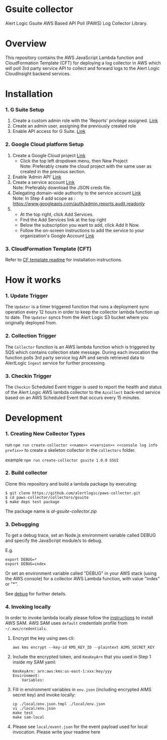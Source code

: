 # Gsuite collector

Alert Logic Gsuite AWS Based API Poll (PAWS) Log Collector Library.

# Overview

This repository contains the AWS JavaScript Lambda function and CloudFormation
Template (CFT) for deploying a log collector in AWS which will poll 3rd party service API to collect and
forward logs to the Alert Logic CloudInsight backend services.

# Installation

### 1. G Suite Setup
 
1. Create a custom admin role with the 'Reports' privilege assigned. [Link](https://support.google.com/a/answer/2406043)
2. Create an admin user, assigning the previously created role
3. Enable API access for G Suite. [Link](https://support.google.com/a/answer/60757?authuser=3)

### 2. Google Cloud platform Setup

1. Create a Google Cloud project [Link](https://console.cloud.google.com/home/dashboard)<br />
   - Click the top left dropdown menu, then New Project <br />
   Note: Preferably create the cloud project with the same user as created in the previous section.
2. Enable ‘Admin API’ [Link](https://console.cloud.google.com/apis/library/admin.googleapis.com)
3. Create a service account [Link](https://developers.google.com/identity/protocols/OAuth2ServiceAccount#creatinganaccount)<br />
   Note: Preferably download the JSON creds file.
4. Delegating domain-wide authority to the service account [Link](https://developers.google.com/identity/protocols/OAuth2ServiceAccount#delegatingauthority)<br />
   Note: In Step 4 add scope as : https://www.googleapis.com/auth/admin.reports.audit.readonly
5. - At the top right, click Add Services. 
   - Find the Add Services link at the top right
   - Below the subscription you want to add, click Add It Now.
   - Follow the on-screen instructions to add the service to your organization's Google Account [Link](https://support.google.com/a/answer/45690?hl=en)    

### 3. CloudFormation Template (CFT)   

Refer to [CF template readme](./cfn/README-GSUITE.md) for installation instructions.

# How it works

### 1. Update Trigger

The `Updater` is a timer triggered function that runs a deployment sync operation
every 12 hours in order to keep the collector lambda function up to date.
The `Updater` syncs from the Alert Logic S3 bucket where you originally deployed from.

### 2. Collection Trigger

The `Collector` function is an AWS lambda function which is triggered by SQS which contains collection state message.
During each invocation the function polls 3rd party service log API and sends retrieved data to
AlertLogic `Ingest` service for further processing.

### 3. Checkin Trigger

The `Checkin` Scheduled Event trigger is used to report the health and status of
the Alert Logic AWS lambda collector to the `Azcollect` back-end service based on
an AWS Scheduled Event that occurs every 15 minutes.

# Development

### 1. Creating New Collector Types

run `npm run create-collector <<name>> <<version>> <<console log info prefix>>` to create a skeleton collector in the `collectors` folder.

example `npm run create-collector gsuite 1.0.0 GSUI`

### 2. Build collector

Clone this repository and build a lambda package by executing:

```
$ git clone https://github.com/alertlogic/paws-collector.git
$ cd paws-collector/collectors/gsuite
$ make deps test package
```

The package name is _al-gsuite-collector.zip_

### 3. Debugging

To get a debug trace, set an Node.js environment variable called DEBUG and
specify the JavaScript module/s to debug.

E.g.

```
export DEBUG=*
export DEBUG=index
```

Or set an environment variable called "DEBUG" in your AWS stack (using the AWS
console) for a collector AWS Lambda function, with value "index" or "\*".

See [debug](https://www.npmjs.com/package/debug) for further details.

### 4. Invoking locally

In order to invoke lambda locally please follow the [instructions](https://docs.aws.amazon.com/lambda/latest/dg/sam-cli-requirements.html) to install AWS SAM.
AWS SAM uses `default` credentials profile from `~/.aws/credentials`.

1. Encrypt the key using aws cli:
   ```
   aws kms encrypt --key-id KMS_KEY_ID --plaintext AIMS_SECRET_KEY
   ```
2. Include the encrypted token, and `KmsKeyArn` that you used in Step 1 inside my SAM yaml:
   ```
   KmsKeyArn: arn:aws:kms:us-east-1:xxx:key/yyy
   Environment:
       Variables:
   ```
3. Fill in environment variables in `env.json` (including encrypted AIMS secret key) and invoke locally:
   ```shell
   cp ./local/env.json.tmpl ./local/env.json
   vi ./local/env.json
   make test
   make sam-local
   ```
4. Please see `local/event.json` for the event payload used for local invocation.
   Please write your readme here
